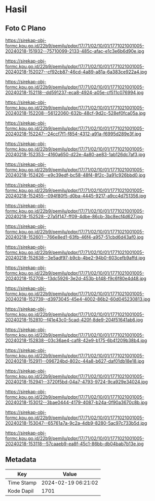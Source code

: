 # Hasil

## Foto C Plano

https://sirekap-obj-formc.kpu.go.id/22b9/pemilu/pdpr/17/71/02/10/01/1771021001005-20240218-151932--75710099-2133-485c-afac-e1c3e6b6d90e.jpg

https://sirekap-obj-formc.kpu.go.id/22b9/pemilu/pdpr/17/71/02/10/01/1771021001005-20240218-152027--cf92cb87-46cd-4a89-a81a-6a383ce922a4.jpg

https://sirekap-obj-formc.kpu.go.id/22b9/pemilu/pdpr/17/71/02/10/01/1771021001005-20240218-152118--dd591237-eca8-4924-a05e-cf511c076994.jpg

https://sirekap-obj-formc.kpu.go.id/22b9/pemilu/pdpr/17/71/02/10/01/1771021001005-20240218-152208--56122060-632b-48cf-9d2c-528ef0fca05a.jpg

https://sirekap-obj-formc.kpu.go.id/22b9/pemilu/pdpr/17/71/02/10/01/1771021001005-20240218-152247--24ccf7f1-f854-4312-a91a-f6995d289e3f.jpg

https://sirekap-obj-formc.kpu.go.id/22b9/pemilu/pdpr/17/71/02/10/01/1771021001005-20240218-152353--4160a650-d22e-4a80-ae83-1ab126dc7af3.jpg

https://sirekap-obj-formc.kpu.go.id/22b9/pemilu/pdpr/17/71/02/10/01/1771021001005-20240218-152426--e9c39edf-bc58-48f4-8f2c-3a91c926bbd0.jpg

https://sirekap-obj-formc.kpu.go.id/22b9/pemilu/pdpr/17/71/02/10/01/1771021001005-20240218-152455--094f80f5-d0ba-4445-9217-a9cc4d751356.jpg

https://sirekap-obj-formc.kpu.go.id/22b9/pemilu/pdpr/17/71/02/10/01/1771021001005-20240218-152528--27a5f147-ff09-4dbe-86cb-3bc8ecf4d627.jpg

https://sirekap-obj-formc.kpu.go.id/22b9/pemilu/pdpr/17/71/02/10/01/1771021001005-20240218-152601--766e8ed1-63fb-46f4-a957-51cbd6d43af0.jpg

https://sirekap-obj-formc.kpu.go.id/22b9/pemilu/pdpr/17/71/02/10/01/1771021001005-20240218-152638--3e5adf97-b9cb-4be2-94b0-603cefb9affd.jpg

https://sirekap-obj-formc.kpu.go.id/22b9/pemilu/pdpr/17/71/02/10/01/1771021001005-20240218-152708--13dc5926-3e2d-453b-b148-f9c6f80e4d48.jpg

https://sirekap-obj-formc.kpu.go.id/22b9/pemilu/pdpr/17/71/02/10/01/1771021001005-20240218-152739--d3973045-45e4-4002-86b2-60d045230813.jpg

https://sirekap-obj-formc.kpu.go.id/22b9/pemilu/pdpr/17/71/02/10/01/1771021001005-20240218-152810--f41e43c0-5cad-420f-8de9-204f51641ab6.jpg

https://sirekap-obj-formc.kpu.go.id/22b9/pemilu/pdpr/17/71/02/10/01/1771021001005-20240218-152838--03c36ae4-caf8-42e9-b175-6b41209b38b4.jpg

https://sirekap-obj-formc.kpu.go.id/22b9/pemilu/pdpr/17/71/02/10/01/1771021001005-20240218-152911--096724bd-802c-44a8-b627-daf01db18e18.jpg

https://sirekap-obj-formc.kpu.go.id/22b9/pemilu/pdpr/17/71/02/10/01/1771021001005-20240218-152941--3720f5bd-04a7-4793-9724-9ca929e34024.jpg

https://sirekap-obj-formc.kpu.go.id/22b9/pemilu/pdpr/17/71/02/10/01/1771021001005-20240218-153012--3bae0444-4179-4087-b24a-0f90a3670c8b.jpg

https://sirekap-obj-formc.kpu.go.id/22b9/pemilu/pdpr/17/71/02/10/01/1771021001005-20240218-153047--65761a7a-9c2a-4db9-8280-5ac97c733b5d.jpg

https://sirekap-obj-formc.kpu.go.id/22b9/pemilu/pdpr/17/71/02/10/01/1771021001005-20240218-153118--57caaeb9-ea8f-45c1-86bb-db04bab7b13e.jpg


## Metadata

| Key        | Value               |
| ---------- | ------------------- |
| Time Stamp | 2024-02-19 06:21:02 |
| Kode Dapil | 1701                |



